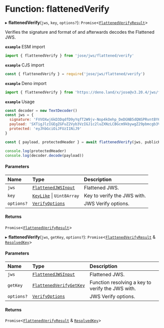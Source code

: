 # Function: flattenedVerify

▸ **flattenedVerify**(`jws`, `key`, `options?`): `Promise`<[`FlattenedVerifyResult`](../interfaces/types.FlattenedVerifyResult.md)\>

Verifies the signature and format of and afterwards decodes the Flattened JWS.

**`example`** ESM import
```js
import { flattenedVerify } from 'jose/jws/flattened/verify'
```

**`example`** CJS import
```js
const { flattenedVerify } = require('jose/jws/flattened/verify')
```

**`example`** Deno import
```js
import { flattenedVerify } from 'https://deno.land/x/jose@v3.20.4/jws/flattened/verify.ts'
```

**`example`** Usage
```js
const decoder = new TextDecoder()
const jws = {
  signature: 'FVVOXwj6kD3DqdfD9yYqfT2W9jv-Nop4kOehp_DeDGNB5dQNSPRvntBY6xH3uxlCxE8na9d_kyhYOcanpDJ0EA',
  payload: 'SXTigJlzIGEgZGFuZ2Vyb3VzIGJ1c2luZXNzLCBGcm9kbywgZ29pbmcgb3V0IHlvdXIgZG9vci4',
  protected: 'eyJhbGciOiJFUzI1NiJ9'
}

const { payload, protectedHeader } = await flattenedVerify(jws, publicKey)

console.log(protectedHeader)
console.log(decoder.decode(payload))
```

#### Parameters

| Name | Type | Description |
| :------ | :------ | :------ |
| `jws` | [`FlattenedJWSInput`](../interfaces/types.FlattenedJWSInput.md) | Flattened JWS. |
| `key` | [`KeyLike`](../types/types.KeyLike.md) \| `Uint8Array` | Key to verify the JWS with. |
| `options?` | [`VerifyOptions`](../interfaces/types.VerifyOptions.md) | JWS Verify options. |

#### Returns

`Promise`<[`FlattenedVerifyResult`](../interfaces/types.FlattenedVerifyResult.md)\>

▸ **flattenedVerify**(`jws`, `getKey`, `options?`): `Promise`<[`FlattenedVerifyResult`](../interfaces/types.FlattenedVerifyResult.md) & [`ResolvedKey`](../interfaces/types.ResolvedKey.md)\>

#### Parameters

| Name | Type | Description |
| :------ | :------ | :------ |
| `jws` | [`FlattenedJWSInput`](../interfaces/types.FlattenedJWSInput.md) | Flattened JWS. |
| `getKey` | [`FlattenedVerifyGetKey`](../interfaces/jws_flattened_verify.FlattenedVerifyGetKey.md) | Function resolving a key to verify the JWS with. |
| `options?` | [`VerifyOptions`](../interfaces/types.VerifyOptions.md) | JWS Verify options. |

#### Returns

`Promise`<[`FlattenedVerifyResult`](../interfaces/types.FlattenedVerifyResult.md) & [`ResolvedKey`](../interfaces/types.ResolvedKey.md)\>

